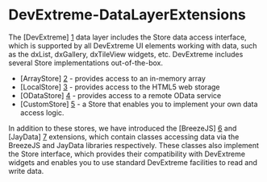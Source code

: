 DevExtreme-DataLayerExtensions
===========================

The [DevExtreme] [1] data layer includes the Store data access interface, which is supported by all DevExtreme UI elements working with data, such as the dxList, dxGallery, dxTileView widgets, etc. DevExtreme includes several Store implementations out-of-the-box.
* [ArrayStore] [2] - provides access to an in-memory array
* [LocalStore] [3] - provides access to the HTML5 web storage
* [ODataStore] [4] - provides access to a remote OData service
* [CustomStore] [5] - a Store that enables you to implement your own data access logic.

In addition to these stores, we have introduced the [BreezeJS] [6] and [JayData] [7] extensions, which contain classes accessing data via the BreezeJS and JayData libraries respectively. These classes also implement the Store interface, which provides their compatibility with DevExtreme widgets and enables you to use standard DevExtreme facilities to read and write data.


[1]: http://js.devexpress.com/ "DevExtreme"
[2]: http://js.devexpress.com/Documentation/ApiReference/Data_Library/ArrayStore "ArrayStore"
[3]: http://js.devexpress.com/Documentation/ApiReference/Data_Library/LocalStore "LocalStore"
[4]: http://js.devexpress.com/Documentation/ApiReference/Data_Library/ODataStore "ODataStore"
[5]: http://js.devexpress.com/Documentation/ApiReference/Data_Library/CustomStore "CustomStore"
[6]: http://www.breezejs.com/ "Breeze"
[7]: http://jaydata.org/ "JayData"